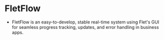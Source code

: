 # FletFlow

- FletFlow is an easy-to-develop, stable real-time system using Flet's GUI for seamless progress tracking, updates, and error handling in business apps.
